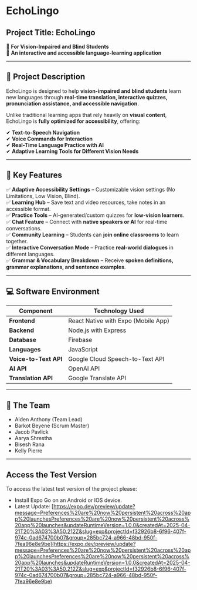 # EchoLingo

## Project Title: EchoLingo  
📌 **For Vision-Impaired and Blind Students**  
📌 **An interactive and accessible language-learning application**  

---

## 🎯 Project Description

EchoLingo is designed to help **vision-impaired and blind students** learn new languages through **real-time translation, interactive quizzes, pronunciation assistance, and accessible navigation**.  

Unlike traditional learning apps that rely heavily on **visual content**, EchoLingo is **fully optimized for accessibility**, offering:  

✔ **Text-to-Speech Navigation**  
✔ **Voice Commands for Interaction**  
✔ **Real-Time Language Practice with AI**  
✔ **Adaptive Learning Tools for Different Vision Needs**  

---

## 🔹 Key Features

✅ **Adaptive Accessibility Settings** – Customizable vision settings (No Limitations, Low Vision, Blind).  
✅ **Learning Hub** – Save text and video resources, take notes in an accessible format.  
✅ **Practice Tools** – AI-generated/custom quizzes for **low-vision learners**.  
✅ **Chat Feature** – Connect with **native speakers or AI** for real-time conversations.  
✅ **Community Learning** – Students can **join online classrooms** to learn together.  
✅ **Interactive Conversation Mode** – Practice **real-world dialogues** in different languages.  
✅ **Grammar & Vocabulary Breakdown** – Receive **spoken definitions, grammar explanations, and sentence examples**.  

---

## 💻 Software Environment

| Component    | Technology Used |
|-------------|----------------|
| **Frontend** | React Native with Expo (Mobile App) |
| **Backend** | Node.js with Express |
| **Database** | Firebase |
| **Languages** | JavaScript |
| **Voice-to-Text API** | Google Cloud Speech-to-Text API |
| **AI API** | OpenAI API |
| **Translation API** | Google Translate API |

---

## 👥 The Team

- Aiden Anthony (Team Lead)
- Barkot Beyene (Scrum Master)
- Jacob Pavlick
- Aarya Shrestha
- Bisesh Rana
- Kelly Pierre

---

## Access the Test Version

To access the latest test version of the project please:
- Install Expo Go on an Android or IOS device.
- Latest Update: [https://expo.dev/preview/update?message=Preferences%20are%20now%20persistent%20across%20app%20launchesPreferences%20are%20now%20persistent%20across%20app%20launches&updateRuntimeVersion=1.0.0&createdAt=2025-04-21T20%3A03%3A50.212Z&slug=exp&projectId=f32926b8-6f96-407f-974c-0ad674700b07&group=285bc724-a966-48bd-950f-7fea96e8e9be](https://expo.dev/preview/update?message=Preferences%20are%20now%20persistent%20across%20app%20launchesPreferences%20are%20now%20persistent%20across%20app%20launches&updateRuntimeVersion=1.0.0&createdAt=2025-04-21T20%3A03%3A50.212Z&slug=exp&projectId=f32926b8-6f96-407f-974c-0ad674700b07&group=285bc724-a966-48bd-950f-7fea96e8e9be)
